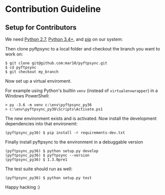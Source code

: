# Contribution Guideline
## Setup for Contributors

We need [Python 2.7](https://www.python.org/downloads/), [Python 3.4+](https://www.python.org/downloads/), and [pip](https://pip.pypa.io/en/stable/installing/#do-i-need-to-install-pip) on our system:

Then clone pyftpsync to a local folder and checkout the branch you want to work on:

```
$ git clone git@github.com:mar10/pyftpsync.git
$ cd pyftpsync
$ git checkout my_branch
```

Now set up a virtual enviroment.

For example using Python's builtin `venv` (instead of `virtualenvwrapper`)
in a Windows PowerShell:
```
> py -3.6 -m venv c:\env\pyftpsync_py36
> c:\env\pyftpsync_py36\Scripts\Activate.ps1
```

The new environment exists and is activated.
Now install the development dependencies into that environemt:
```
(pyftpsync_py36) $ pip install -r requirements-dev.txt
```

Finally install pyftpsync to the environment in a debuggable version
```
(pyftpsync_py36) $ python setup.py develop
(pyftpsync_py36) $ pyftpsync --version
(pyftpsync_py36) $ 1.3.0pre1
```

The test suite should run as well:
```
(pyftpsync_py36) $ python setup.py test
```

Happy hacking :)
